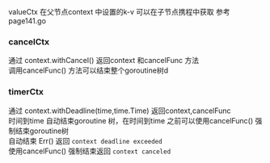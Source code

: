 

valueCtx 在父节点context 中设置的k-v 可以在子节点携程中获取
参考page141.go


### cancelCtx
通过 context.withCancel() 返回context 和cancelFunc 方法  
调用cancelFunc() 方法可以结束整个goroutine树d  

### timerCtx
通过 context.withDeadline(time,time.Time) 返回context,cancelFunc  
时间到time 自动结束goroutine 树，在时间到time 之前可以使用cancelFunc() 强制结束goroutine树  
自动结束 Err() 返回 `context deadline exceeded`  
使用cancelFunc() 强制结束返回 `context canceled` 
